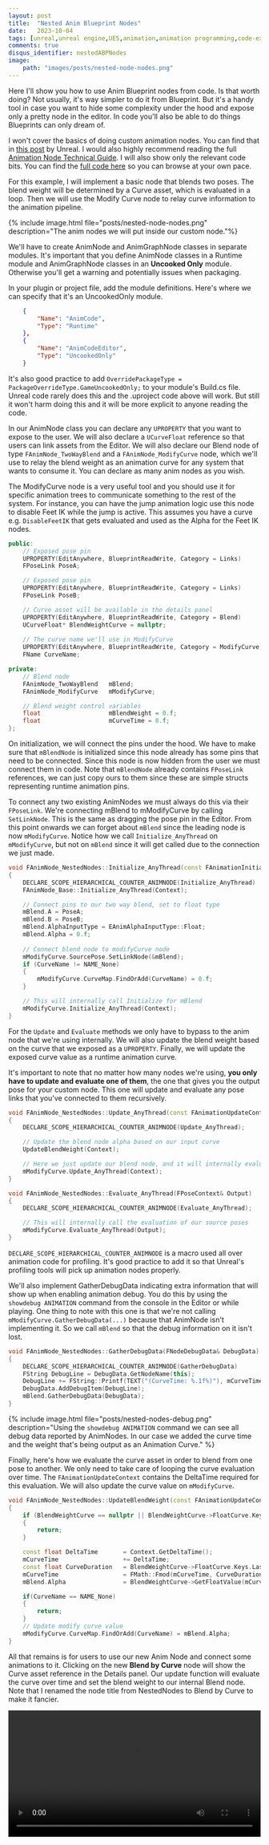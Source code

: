 ```yaml
---
layout: post
title:  "Nested Anim Blueprint Nodes"
date:   2023-10-04
tags: [unreal,unreal engine,UE5,animation,animation programming,code-example]
comments: true
disqus_identifier: nestedABPNodes
image: 
    path: "images/posts/nested-node-nodes.png"
---
```


Here I'll show you how to use Anim Blueprint nodes from code. Is that worth doing? Not usually, it's way simpler to do it from Blueprint. But it's a handy tool in case you want to hide some complexity under the hood and expose only a pretty node in the editor. In code you'll also be able to do things Blueprints can only dream of.

I won't cover the basics of doing custom animation nodes. You can find that in [this post](https://www.unrealengine.com/en-US/blog/creating-custom-animation-nodes) by Unreal. I would also highly recommend reading the full [Animation Node Technical Guide](https://docs.unrealengine.com/5.3/en-US/animation-node-technical-guide-in-unreal-engine/). I will also show only the relevant code bits. You can find the [full code here](/zips/NestedNodeModules.zip) so you can browse at your own pace.

For this example, I will implement a basic node that blends two poses. The blend weight will be determined by a Curve asset, which is evaluated in a loop. Then we will use the Modify Curve node to relay curve information to the animation pipeline.

{% include image.html file="posts/nested-node-nodes.png" description="The anim nodes we will put inside our custom node."%}

We'll have to create AnimNode and AnimGraphNode classes in separate modules. It's important that you define AnimNode classes in a Runtime module and AnimGraphNode classes in an **Uncooked Only** module. Otherwise you'll get a warning and potentially issues when packaging. 

In your plugin or project file, add the module definitions. Here's where we can specify that it's an UncookedOnly module.

~~~ json
    {
        "Name": "AnimCode",
        "Type": "Runtime"
    },
    {
        "Name": "AnimCodeEditor",
        "Type": "UncookedOnly"
    }
~~~

It's also good practice to add `OverridePackageType = PackageOverrideType.GameUncookedOnly;` to your module's Build.cs file. Unreal code rarely does this and the .uproject code above will work. But still it won't harm doing this and it will be more explicit to anyone reading the code.

In our AnimNode class you can declare any `UPROPERTY` that you want to expose to the user. We will also declare a `UCurveFloat` reference so that users can link assets from the Editor. We will also declare our Blend node of type `FAnimNode_TwoWayBlend` and a `FAnimNode_ModifyCurve` node, which we'll use to relay the blend weight as an animation curve for any system that wants to consume it. You can declare as many anim nodes as you wish.

The ModifyCurve node is a very useful tool and you should use it for specific animation trees to communicate something to the rest of the system. For instance, you can have the jump animation logic use this node to disable Feet IK while the jump is active. This assumes you have a curve e.g. `DisableFeetIK` that gets evaluated and used as the Alpha for the Feet IK nodes.

~~~ cpp
public:
    // Exposed pose pin
    UPROPERTY(EditAnywhere, BlueprintReadWrite, Category = Links)
    FPoseLink PoseA;

    // Exposed pose pin
    UPROPERTY(EditAnywhere, BlueprintReadWrite, Category = Links)
    FPoseLink PoseB;

    // Curve asset will be available in the details panel
    UPROPERTY(EditAnywhere, BlueprintReadWrite, Category = Blend)
    UCurveFloat* BlendWeightCurve = nullptr;
    
    // The curve name we'll use in ModifyCurve
    UPROPERTY(EditAnywhere, BlueprintReadWrite, Category = ModifyCurve)
    FName CurveName;

private:
    // Blend node
    FAnimNode_TwoWayBlend   mBlend;
    FAnimNode_ModifyCurve   mModifyCurve;

    // Blend weight control variables
    float                   mBlendWeight = 0.f;
    float                   mCurveTime = 0.f;
};
~~~

On initialization, we will connect the pins under the hood. We have to make sure that `mBlendNode` is initialized since this node already has some pins that need to be connected. Since this node is now hidden from the user we must connect them in code. Note that `mBlendNode` already contains `FPoseLink` references, we can just copy ours to them since these are simple structs representing runtime animation pins.

To connect any two existing AnimNodes we must always do this via their `FPoseLink`. We're connecting mBlend to mModifyCurve by calling `SetLinkNode`. This is the same as dragging the pose pin in the Editor. From this point onwards we can forget about `mBlend` since the leading node is now `mModifyCurve`. Notice how we call `Initialize_AnyThread` on `mModifyCurve`, but not on `mBlend` since it will get called due to the connection we just made.

~~~ cpp 
void FAnimNode_NestedNodes::Initialize_AnyThread(const FAnimationInitializeContext& Context)
{
    DECLARE_SCOPE_HIERARCHICAL_COUNTER_ANIMNODE(Initialize_AnyThread)
    FAnimNode_Base::Initialize_AnyThread(Context);

    // Connect pins to our two way blend, set to float type
    mBlend.A = PoseA;
    mBlend.B = PoseB;
    mBlend.AlphaInputType = EAnimAlphaInputType::Float;
    mBlend.Alpha = 0.f;
    
    // Connect blend node to modifyCurve node
    mModifyCurve.SourcePose.SetLinkNode(&mBlend);
    if (CurveName != NAME_None)
    {
        mModifyCurve.CurveMap.FindOrAdd(CurveName) = 0.f;
    }

    // This will internally call Initialize for mBlend
    mModifyCurve.Initialize_AnyThread(Context);
}
~~~

For the `Update` and `Evaluate` methods we only have to bypass to the anim node that we're using internally. We will also update the blend weight based on the curve that we exposed as a `UPROPERTY`. Finally, we will update the exposed curve value as a runtime animation curve.

It's important to note that no matter how many nodes we're using, **you only have to update and evaluate one of them**, the one that gives you the output pose for your custom node. This one will update and evaluate any pose links that you've connected to them recursively.

~~~ cpp 
void FAnimNode_NestedNodes::Update_AnyThread(const FAnimationUpdateContext& Context)
{
    DECLARE_SCOPE_HIERARCHICAL_COUNTER_ANIMNODE(Update_AnyThread);

    // Update the blend node alpha based on our input curve
    UpdateBlendWeight(Context);

    // Here we just update our blend node, and it will internally evaluate our source Poses A and B
    mModifyCurve.Update_AnyThread(Context);
}

void FAnimNode_NestedNodes::Evaluate_AnyThread(FPoseContext& Output)
{
    DECLARE_SCOPE_HIERARCHICAL_COUNTER_ANIMNODE(Evaluate_AnyThread);

    // This will internally call the evaluation of our source poses
    mModifyCurve.Evaluate_AnyThread(Output);
}
~~~

`DECLARE_SCOPE_HIERARCHICAL_COUNTER_ANIMNODE` is a macro used all over animation code for profiling. It's good practice to add it so that Unreal's profiling tools will pick up animation nodes properly.

We'll also implement GatherDebugData indicating extra information that will show up when enabling animation debug. You do this by using the `showdebug ANIMATION` command from the console in the Editor or while playing. One thing to note with this one is that we're not calling `mModifyCurve.GatherDebugData(...)` because that AnimNode isn't implementing it. So we call `mBlend` so that the debug information on it isn't lost.

~~~ cpp
void FAnimNode_NestedNodes::GatherDebugData(FNodeDebugData& DebugData)
{
    DECLARE_SCOPE_HIERARCHICAL_COUNTER_ANIMNODE(GatherDebugData)
    FString DebugLine = DebugData.GetNodeName(this);
    DebugLine += FString::Printf(TEXT("(CurveTime: %.1f%)"), mCurveTime);
    DebugData.AddDebugItem(DebugLine);
    mBlend.GatherDebugData(DebugData);
}
~~~

{% include image.html file="posts/nested-nodes-debug.png" description="Using the `showdebug ANIMATION` command we can see all debug data reported by AnimNodes. In our case we added the curve time and the weight that's being output as an Animation Curve." %}

Finally, here's how we evaluate the curve asset in order to blend from one pose to another. We only need to take care of looping the curve evaluation over time. The `FAnimationUpdateContext` contains the DeltaTime required for this evaluation. We will also update the curve value on `mModifyCurve`.

~~~ cpp 
void FAnimNode_NestedNodes::UpdateBlendWeight(const FAnimationUpdateContext& Context)
{
    if (BlendWeightCurve == nullptr || BlendWeightCurve->FloatCurve.Keys.Num() == 0)
    {
        return;
    }

    const float DeltaTime       = Context.GetDeltaTime();
    mCurveTime                  += DeltaTime;
    const float CurveDuration   = BlendWeightCurve->FloatCurve.Keys.Last().Time;
    mCurveTime                  = FMath::Fmod(mCurveTime, CurveDuration);
    mBlend.Alpha                = BlendWeightCurve->GetFloatValue(mCurveTime);

    if(CurveName == NAME_None)
    {
        return;
    }
    // Update modify curve value
    mModifyCurve.CurveMap.FindOrAdd(CurveName) = mBlend.Alpha;
}
~~~

All that remains is for users to use our new Anim Node and connect some animations to it. Clicking on the new **Blend by Curve** node will show the Curve asset reference in the Details panel. Our update function will evaluate the curve over time and set the blend weight to our internal Blend node. Note that I renamed the node title from NestedNodes to Blend by Curve to make it fancier.

<video autoplay="autoplay" loop="loop" width="100%">
    <source src="/videos/nested-nodes-abp.mp4" type="video/mp4">
</video>